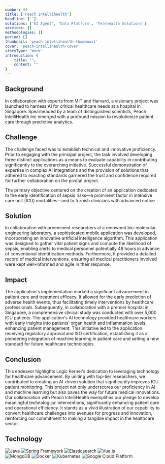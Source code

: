```yaml
---
number: 44
title: ['Peach Intellihealth']
headline: ['']
solutions: ['AI Agent', 'Data Platform', 'Telehealth Solutions']
services: []
methodologies: []
period: []
thumbnail: 'peach-intellihealth-thumbnail'
cover: 'peach-intellihealth-cover'
storyType: 'Work'
introduction: {
    title: "",
    content: ""
}
---
```


## Background

In collaboration with experts from MIT and Harvard, a visionary project was launched to harness AI for critical healthcare needs at a hospital in Singapore. Spearheaded by a team of distinguished scientists, Peach IntelliHealth Inc emerged with a profound mission to revolutionize patient care through predictive analytics.

## Challenge

The challenge faced was to establish technical and innovative proficiency. Prior to engaging with the principal project, the task involved developing three distinct applications as a means to evaluate capability in contributing significantly to the overarching initiative. Successful demonstration of expertise in complex AI integrations and the provision of solutions that adhered to exacting standards garnered the trust and confidence required for further collaboration on the pivotal project.

The primary objective centered on the creation of an application dedicated to the early identification of sepsis risks—a prominent factor in intensive care unit (ICU) mortalities—and to furnish clinicians with advanced notice.

## Solution

In collaboration with preeminent researchers at a renowned bio-molecular engineering laboratory, a sophisticated mobile application was developed, incorporating an innovative artificial intelligence algorithm. This application was designed to gather vital patient signs and compute the likelihood of sepsis, enabling alerts to medical personnel potentially 48 hours in advance of conventional identification methods. Furthermore, it provided a detailed record of medical interventions, ensuring all medical practitioners involved were kept well-informed and agile in their response.

## Impact

The application's implementation marked a significant advancement in patient care and treatment efficacy. It allowed for the early prediction of adverse health events, thus facilitating timely interventions by healthcare professionals. Subsequently, in collaboration with a premier hospital in Singapore, a comprehensive clinical study was conducted with over 5,000 ICU patients. The application's AI technology provided healthcare workers with early insights into patients' organ health and inflammation levels, enhancing patient management. This initiative led to the application receiving regulatory approval and ISO certification, establishing it as a pioneering integration of machine learning in patient care and setting a new standard for future healthcare technologies.

## Conclusion

This endeavor highlights Logic Kernel's dedication to leveraging technology for healthcare advancement. By uniting with top-tier researchers, we contributed to creating an AI-driven solution that significantly improves ICU patient monitoring. This project not only underscores our proficiency in AI and machine learning but also paves the way for future medical innovations. Our collaboration with Peach IntelliHealth exemplifies our pledge to develop meaningful technological interventions, significantly enhancing patient care and operational efficiency. It stands as a vivid illustration of our capability to convert healthcare challenges into avenues for progress and innovation, reinforcing our commitment to making a tangible impact in the healthcare sector.

## Technology

<div class="story_story__mainContent__technologies__v5XXm">
  <div class="story_story__mainContent__technologies__images__6NSg5">
    <div>
      <img loading="lazy" src="/technologies/java.svg" alt="Java"/>
      <img loading="lazy" src="/technologies/spring.svg" alt="Spring Framework"/>
      <img loading="lazy" src="/technologies/elasticsearch.svg" alt="Elasticsearch"/>
      <img loading="lazy" src="/technologies/vue.svg" alt="Vue.js"/>
    </div>
  </div>
  <div class="story_story__mainContent__technologies__images__6NSg5">
    <div>
      <img loading="lazy" src="/technologies/mongodb.svg" alt="MongoDB"/>
      <img loading="lazy" src="/technologies/docker.svg" alt="Docker"/>
      <img loading="lazy" src="/technologies/kubernetes.svg" alt="Kubernetes"/>
      <img loading="lazy" src="/technologies/gcloud.svg" alt="Google Cloud Platform"/>
    </div>
  </div>
</div>
